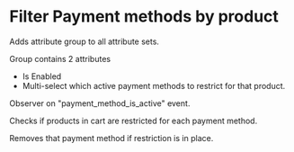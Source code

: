 # Filter Payment methods by product

Adds attribute group to all attribute sets. 

Group contains 2 attributes

* Is Enabled
* Multi-select which active payment methods to restrict for that product.

Observer on "payment_method_is_active" event. 

Checks if products in cart are restricted for each payment method.

Removes that payment method if restriction is in place.
